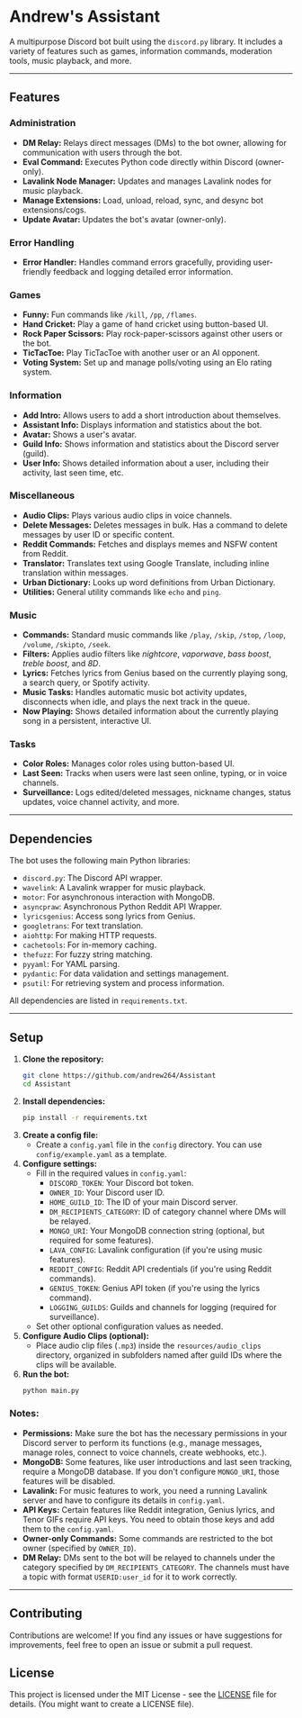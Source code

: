 # Andrew's Assistant

A multipurpose Discord bot built using the `discord.py` library. It includes a variety of features such as games, information commands, moderation tools, music playback, and more.

---
## Features

### Administration

*   **DM Relay:** Relays direct messages (DMs) to the bot owner, allowing for communication with users through the bot.
*   **Eval Command:** Executes Python code directly within Discord (owner-only).
*   **Lavalink Node Manager:** Updates and manages Lavalink nodes for music playback.
*   **Manage Extensions:** Load, unload, reload, sync, and desync bot extensions/cogs.
*   **Update Avatar:** Updates the bot's avatar (owner-only).

### Error Handling

*   **Error Handler:** Handles command errors gracefully, providing user-friendly feedback and logging detailed error information.

### Games

*   **Funny:** Fun commands like `/kill`, `/pp`, `/flames`.
*   **Hand Cricket:** Play a game of hand cricket using button-based UI.
*   **Rock Paper Scissors:** Play rock-paper-scissors against other users or the bot.
*   **TicTacToe:** Play TicTacToe with another user or an AI opponent.
*   **Voting System:** Set up and manage polls/voting using an Elo rating system.

### Information

*   **Add Intro:** Allows users to add a short introduction about themselves.
*   **Assistant Info:** Displays information and statistics about the bot.
*   **Avatar:** Shows a user's avatar.
*   **Guild Info:** Shows information and statistics about the Discord server (guild).
*   **User Info:** Shows detailed information about a user, including their activity, last seen time, etc.

### Miscellaneous

*   **Audio Clips:** Plays various audio clips in voice channels.
*   **Delete Messages:** Deletes messages in bulk. Has a command to delete messages by user ID or specific content.
*   **Reddit Commands:** Fetches and displays memes and NSFW content from Reddit.
*   **Translator:** Translates text using Google Translate, including inline translation within messages.
*   **Urban Dictionary:** Looks up word definitions from Urban Dictionary.
*   **Utilities:** General utility commands like `echo` and `ping`.

### Music

*   **Commands:** Standard music commands like `/play`, `/skip`, `/stop`, `/loop`, `/volume`, `/skipto`, `/seek`.
*   **Filters:** Applies audio filters like _nightcore_, _vaporwave_, _bass boost_, _treble boost_, and _8D_.
*   **Lyrics:** Fetches lyrics from Genius based on the currently playing song, a search query, or Spotify activity.
*   **Music Tasks:** Handles automatic music bot activity updates, disconnects when idle, and plays the next track in the queue.
*   **Now Playing:** Shows detailed information about the currently playing song in a persistent, interactive UI.

### Tasks

*   **Color Roles:** Manages color roles using button-based UI.
*   **Last Seen:** Tracks when users were last seen online, typing, or in voice channels.
*   **Surveillance:** Logs edited/deleted messages, nickname changes, status updates, voice channel activity, and more.
___
## Dependencies

The bot uses the following main Python libraries:

*   `discord.py`: The Discord API wrapper.
*   `wavelink`: A Lavalink wrapper for music playback.
*   `motor`: For asynchronous interaction with MongoDB.
*   `asyncpraw`: Asynchronous Python Reddit API Wrapper.
*   `lyricsgenius`: Access song lyrics from Genius.
*   `googletrans`: For text translation.
*   `aiohttp`: For making HTTP requests.
*   `cachetools`: For in-memory caching.
*   `thefuzz`: For fuzzy string matching.
*   `pyyaml`: For YAML parsing.
*   `pydantic`: For data validation and settings management.
*   `psutil`: For retrieving system and process information.

All dependencies are listed in `requirements.txt`.

---
## Setup

1. **Clone the repository:**
    ```bash
    git clone https://github.com/andrew264/Assistant
    cd Assistant
    ```
2. **Install dependencies:**
    ```bash
    pip install -r requirements.txt
    ```
3. **Create a config file:**
    *   Create a `config.yaml` file in the `config` directory. You can use `config/example.yaml` as a template.
4. **Configure settings:**
    *   Fill in the required values in `config.yaml`:
        *   `DISCORD_TOKEN`: Your Discord bot token.
        *   `OWNER_ID`: Your Discord user ID.
        *   `HOME_GUILD_ID`: The ID of your main Discord server.
        *   `DM_RECIPIENTS_CATEGORY`: ID of category channel where DMs will be relayed.
        *   `MONGO_URI`: Your MongoDB connection string (optional, but required for some features).
        *   `LAVA_CONFIG`: Lavalink configuration (if you're using music features).
        *   `REDDIT_CONFIG`: Reddit API credentials (if you're using Reddit commands).
        *   `GENIUS_TOKEN`: Genius API token (if you're using the lyrics command).
        *   `LOGGING_GUILDS`: Guilds and channels for logging (required for surveillance).
    *   Set other optional configuration values as needed.
5. **Configure Audio Clips (optional):**
    *   Place audio clip files (`.mp3`) inside the `resources/audio_clips` directory, organized in subfolders named after guild IDs where the clips will be available.
6. **Run the bot:**
    ```bash
    python main.py
    ```
### Notes:

*   **Permissions:** Make sure the bot has the necessary permissions in your Discord server to perform its functions (e.g., manage messages, manage roles, connect to voice channels, create webhooks, etc.).
*   **MongoDB:** Some features, like user introductions and last seen tracking, require a MongoDB database. If you don't configure `MONGO_URI`, those features will be disabled.
*   **Lavalink:** For music features to work, you need a running Lavalink server and have to configure its details in `config.yaml`.
*   **API Keys:** Certain features like Reddit integration, Genius lyrics, and Tenor GIFs require API keys. You need to obtain those keys and add them to the `config.yaml`.
*   **Owner-only Commands:** Some commands are restricted to the bot owner (specified by `OWNER_ID`).
*   **DM Relay:** DMs sent to the bot will be relayed to channels under the category specified by `DM_RECIPIENTS_CATEGORY`. The channels must have a topic with format `USERID:user_id` for it to work correctly.

---
## Contributing

Contributions are welcome! If you find any issues or have suggestions for improvements, feel free to open an issue or submit a pull request.

## License

This project is licensed under the MIT License - see the [LICENSE](LICENSE) file for details. (You might want to create a LICENSE file).
